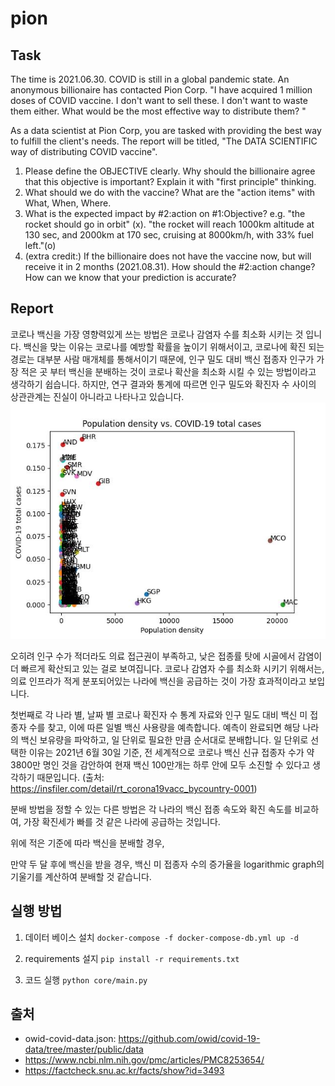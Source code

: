 # pion


## Task
The time is 2021.06.30. COVID is still in a global pandemic state.
An anonymous billionaire has contacted Pion Corp.
"I have acquired 1 million doses of COVID vaccine.
I don't want to sell these.
I don't want to waste them either.
What would be the most effective way to distribute them? "

As a data scientist at Pion Corp, you are tasked with providing the best way to fulfill the client's needs.
The report will be titled, "The DATA SCIENTIFIC way of distributing COVID vaccine".

1. Please define the OBJECTIVE clearly. Why should the billionaire agree that this objective is important? Explain it with "first principle" thinking.
2. What should we do with the vaccine? What are the "action items" with What, When, Where.
3. What is the expected impact by #2:action on #1:Objective? e.g. "the rocket should go in orbit" (x). "the rocket will reach 1000km altitude at 130 sec, and 2000km at 170 sec, cruising at 8000km/h, with 33% fuel left."(o)
4. (extra credit:) If the billionaire does not have the vaccine now, but will receive it in 2 months (2021.08.31). How should the #2:action change? How can we know that your prediction is accurate?


## Report
코로나 백신을 가장 영향력있게 쓰는 방법은 코로나 감염자 수를 최소화 시키는 것 입니다.
백신을 맞는 이유는 코로나를 예방할 확률을 높이기 위해서이고, 코로나에 확진 되는 경로는 대부분 사람 매개체를 통해서이기 때문에, 인구 밀도 대비 백신 접종자 인구가 가장 적은 곳 부터 백신을 분배하는 것이 코로나 확산을 최소화 시킬 수 있는 방법이라고 생각하기 쉽습니다.
하지만, 연구 결과와 통계에 따르면 인구 밀도와 확진자 수 사이의 상관관계는 진실이 아니라고 나타나고 있습니다.
![](resources/population_vs_cases.jpg)

오히려 인구 수가 적더라도 의료 접근권이 부족하고, 낮은 접종률 탓에 시골에서 감염이 더 빠르게 확산되고 있는 걸로 보여집니다.
코로나 감염자 수를 최소화 시키기 위해서는, 의료 인프라가 적게 분포되어있는 나라에 백신을 공급하는 것이 가장 효과적이라고 보입니다.

첫번째로 각 나라 별, 날짜 별 코로나 확진자 수 통계 자료와 인구 밀도 대비 백신 미 접종자 수를 찾고, 이에 따른 일별 백신 사용량을 예측합니다.
예측이 완료되면 해당 나라의 백신 보유량을 파악하고, 일 단위로 필요한 만큼 순서대로 분배합니다.
일 단위로 선택한 이유는 2021년 6월 30일 기준, 전 세계적으로 코로나 백신 신규 접종자 수가 약 3800만 명인 것을 감안하여 현재 백신 100만개는 하루 안에 모두 소진할 수 있다고 생각하기 때문입니다. (출처: https://insfiler.com/detail/rt_corona19vacc_bycountry-0001)

분배 방법을 정할 수 있는 다른 방법은 각 나라의 백신 접종 속도와 확진 속도를 비교하여, 가장 확진세가 빠를 것 같은 나라에 공급하는 것입니다.

위에 적은 기준에 따라 백신을 분배할 경우, 

만약 두 달 후에 백신을 받을 경우, 백신 미 접종자 수의 증가율을 logarithmic graph의 기울기를 계산하여 분배할 것 같습니다.


## 실행 방법
1. 데이터 베이스 설치
`docker-compose -f docker-compose-db.yml up -d`

2. requirements 설지
`pip install -r requirements.txt`

3. 코드 실행
`python core/main.py`


## 출처
- owid-covid-data.json: https://github.com/owid/covid-19-data/tree/master/public/data
- https://www.ncbi.nlm.nih.gov/pmc/articles/PMC8253654/
- https://factcheck.snu.ac.kr/facts/show?id=3493